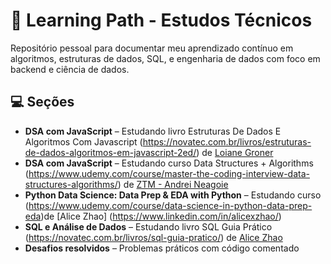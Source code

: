 # 🧠 Learning Path - Estudos Técnicos

Repositório pessoal para documentar meu aprendizado contínuo em algoritmos, estruturas de dados, SQL, e engenharia de dados com foco em backend e ciência de dados.

## 💻 Seções

- **DSA com JavaScript** – Estudando livro Estruturas De Dados E Algoritmos Com Javascript (https://novatec.com.br/livros/estruturas-de-dados-algoritmos-em-javascript-2ed/) de [Loiane Groner](https://github.com/loiane/)
- **DSA com JavaScript** – Estudando curso Data Structures + Algorithms (https://www.udemy.com/course/master-the-coding-interview-data-structures-algorithms/) de [ZTM - Andrei Neagoie](https://github.com/aneagoie/)
- **Python Data Science: Data Prep & EDA with Python** – Estudando curso (https://www.udemy.com/course/data-science-in-python-data-prep-eda)de [Alice Zhao] (https://www.linkedin.com/in/alicexzhao/)
- **SQL e Análise de Dados** – Estudando livro SQL Guia Prático (https://novatec.com.br/livros/sql-guia-pratico/) de [Alice Zhao](https://www.linkedin.com/in/alicexzhao/)
- **Desafios resolvidos** – Problemas práticos com código comentado
